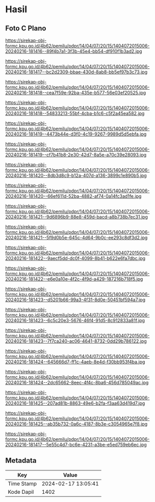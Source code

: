 # Hasil

## Foto C Plano

https://sirekap-obj-formc.kpu.go.id/4b62/pemilu/pdpr/14/04/07/20/15/1404072015006-20240216-181416--89f4b7a1-3f3b-45e4-bb54-df910f1b3ad2.jpg

https://sirekap-obj-formc.kpu.go.id/4b62/pemilu/pdpr/14/04/07/20/15/1404072015006-20240216-181417--bc2d2309-bbae-430d-8ab8-bb5ef97b3c73.jpg

https://sirekap-obj-formc.kpu.go.id/4b62/pemilu/pdpr/14/04/07/20/15/1404072015006-20240216-181418--cea7f59e-92ba-435e-b577-56e03ef20525.jpg

https://sirekap-obj-formc.kpu.go.id/4b62/pemilu/pdpr/14/04/07/20/15/1404072015006-20240216-181418--54833213-55bf-4cba-b1c6-c5f2a45ea582.jpg

https://sirekap-obj-formc.kpu.go.id/4b62/pemilu/pdpr/14/04/07/20/15/1404072015006-20240216-181419--4473b44e-d3f0-4c19-9267-9989d5d5ebfa.jpg

https://sirekap-obj-formc.kpu.go.id/4b62/pemilu/pdpr/14/04/07/20/15/1404072015006-20240216-181419--cf7b41b8-2e30-42d7-8a5e-a70c39e28093.jpg

https://sirekap-obj-formc.kpu.go.id/4b62/pemilu/pdpr/14/04/07/20/15/1404072015006-20240216-181420--8db3d8c9-b12a-407d-a136-3899c1e890b5.jpg

https://sirekap-obj-formc.kpu.go.id/4b62/pemilu/pdpr/14/04/07/20/15/1404072015006-20240216-181420--66ef611d-52ba-4882-af74-0a14fc3ad1fe.jpg

https://sirekap-obj-formc.kpu.go.id/4b62/pemilu/pdpr/14/04/07/20/15/1404072015006-20240216-181421--9d6896b9-88e8-459d-bacd-a8b738b7ec31.jpg

https://sirekap-obj-formc.kpu.go.id/4b62/pemilu/pdpr/14/04/07/20/15/1404072015006-20240216-181421--5f9d0b5e-645c-4d64-9b0c-ee293c8df3d2.jpg

https://sirekap-obj-formc.kpu.go.id/4b62/pemilu/pdpr/14/04/07/20/15/1404072015006-20240216-181422--9aecf5dd-dc0f-4099-8b41-b622e6fa7dbc.jpg

https://sirekap-obj-formc.kpu.go.id/4b62/pemilu/pdpr/14/04/07/20/15/1404072015006-20240216-181422--e6e0a10e-4f2c-4f9d-a429-187216b718f5.jpg

https://sirekap-obj-formc.kpu.go.id/4b62/pemilu/pdpr/14/04/07/20/15/1404072015006-20240216-181423--d5201b66-99a3-4f31-8d0e-50451bf594a7.jpg

https://sirekap-obj-formc.kpu.go.id/4b62/pemilu/pdpr/14/04/07/20/15/1404072015006-20240216-181423--6c5c20e3-5676-46f4-91d5-8c912833a81f.jpg

https://sirekap-obj-formc.kpu.go.id/4b62/pemilu/pdpr/14/04/07/20/15/1404072015006-20240216-181423--7f7ca240-ac06-4641-8732-0dd29b786122.jpg

https://sirekap-obj-formc.kpu.go.id/4b62/pemilu/pdpr/14/04/07/20/15/1404072015006-20240216-181424--645666d7-ff1c-4aeb-8e4d-f30bb953f4ba.jpg

https://sirekap-obj-formc.kpu.go.id/4b62/pemilu/pdpr/14/04/07/20/15/1404072015006-20240216-181424--2dc65662-8eec-4f4c-8ba6-456d785049ac.jpg

https://sirekap-obj-formc.kpu.go.id/4b62/pemilu/pdpr/14/04/07/20/15/1404072015006-20240216-181425--207ad81b-8863-49e6-b2fa-f3aa63d419d7.jpg

https://sirekap-obj-formc.kpu.go.id/4b62/pemilu/pdpr/14/04/07/20/15/1404072015006-20240216-181425--ab35b732-0a6c-4187-8b3e-c3054965e7f8.jpg

https://sirekap-obj-formc.kpu.go.id/4b62/pemilu/pdpr/14/04/07/20/15/1404072015006-20240216-181417--5e55c4d7-bc6e-4231-a3be-e5ed759eb6ec.jpg


## Metadata

| Key        | Value               |
| ---------- | ------------------- |
| Time Stamp | 2024-02-17 13:05:41 |
| Kode Dapil | 1402                |



